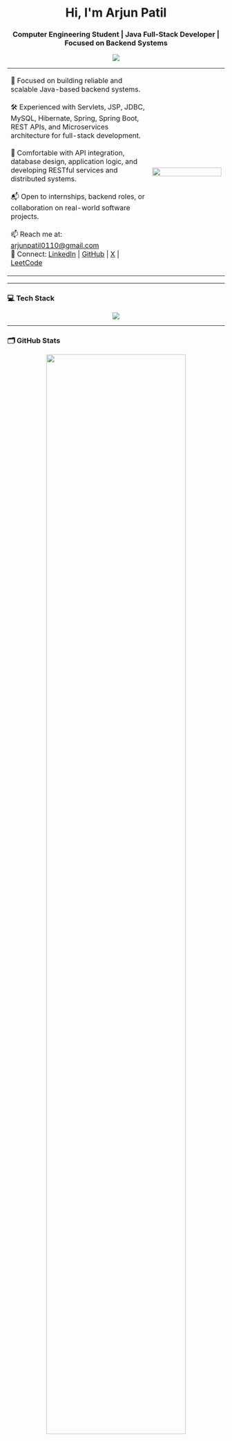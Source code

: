 <h1 align="center">Hi, I'm Arjun Patil</h1>

<h3 align="center">Computer Engineering Student | Java Full-Stack Developer | Focused on Backend Systems</h3>

<p align="center">
  <img src="https://capsule-render.vercel.app/api?type=waving&color=0f0c29&height=200&section=header&text=Welcome%20to%20My%20Profile&fontColor=ffffff&fontSize=30&animation=fadeIn" />
</p>

<div align="center">
  <table>
    <tr>
      <td width="65%">
        <p align="left">
          🚀 Focused on building reliable and scalable Java-based backend systems.<br><br>
          🛠️ Experienced with Servlets, JSP, JDBC, MySQL, Hibernate, Spring, Spring Boot, REST APIs, and Microservices architecture for full-stack development.<br><br>
          🔄 Comfortable with API integration, database design, application logic, and developing RESTful services and distributed systems.<br><br>
          📬 Open to internships, backend roles, or collaboration on real-world software projects.<br><br>
          📫 Reach me at: <a href="mailto:arjunpatil0110@gmail.com">arjunpatil0110@gmail.com</a><br>
          🔗 Connect: 
          <a href="https://www.linkedin.com/in/arjunpatil15/">LinkedIn</a> | 
          <a href="https://github.com/ArjunPatil15">GitHub</a> | 
          <a href="https://twitter.com/mearjunpatil">X</a> | 
          <a href="https://leetcode.com/u/arjunpatil15">LeetCode</a>
        </p>
      </td>
      <td width="35%">
        <img src="https://user-images.githubusercontent.com/74038190/212750672-2f3f2b50-c84f-4ed8-a60a-849ae69ff9df.gif" width="100%" />
      </td>
    </tr>
  </table>
</div>

---

### 💻 Tech Stack

<div align="center">
  <img src="https://skillicons.dev/icons?i=java,mysql,hibernate,javascript,html,css,bootstrap,tailwind,git,github" />
</div>

---

### 🗂️ GitHub Stats

<div align="center">
  <img src="https://github-readme-stats.vercel.app/api?username=ArjunPatil15&show_icons=true&theme=github_dark&hide_border=true&include_all_commits=true&count_private=true" width="80%" />
</div>
<br/>
<img src="https://github-readme-activity-graph.vercel.app/graph?username=ArjunPatil15&bg_color=161b22&color=ffffff&line=d5d5d5&point=ffa500&area=true&hide_border=true" alt="GitHub Activity Graph" />

---

### 📊 LeetCode Profile

<div align="center">
  <a href="https://leetcode.com/u/arjunpatil15">
    <img src="https://leetcard.jacoblin.cool/arjunpatil15?theme=dark&font=Karma&ext=contest" alt="LeetCode Stats" />
  </a>
</div>

<p align="center">
  <img src="https://www.animatedimages.org/data/media/562/animated-line-image-0184.gif" width="100%" />
</p>
